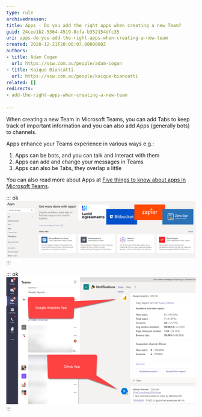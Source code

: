 ```yaml
---
type: rule
archivedreason: 
title: Apps - Do you add the right apps when creating a new Team?
guid: 24cee1b2-5364-4519-8cfa-b352154dfc35
uri: apps-do-you-add-the-right-apps-when-creating-a-new-team
created: 2020-12-21T20:00:07.0000000Z
authors:
- title: Adam Cogan
  url: https://ssw.com.au/people/adam-cogan
- title: Kaique Biancatti
  url: https://ssw.com.au/people/kaique-biancatti
related: []
redirects:
- add-the-right-apps-when-creating-a-new-team

---
```


When creating a new Team in Microsoft Teams, you can add Tabs to keep track of important information and you can also add Apps (generally bots) to channels.

<!--endintro-->

Apps enhance your Teams experience in various ways e.g.:



1. Apps can be bots, and you can talk and interact with them
2. Apps can add and change your messages in Teams
3. Apps can also be Tabs, they overlap a little


You can also read more about Apps at [Five things to know about apps in Microsoft Teams](https://support.microsoft.com/en-us/office/five-things-to-know-about-apps-in-microsoft-teams-747492ee-7cdd-4115-a993-8c7e7f98a3d0).

::: ok  
![Figure: There are various apps you can add to channels](teams-apps.png)  
:::

::: ok  
![Figure: Apps for Google Analytics and GitHub in a channel](teams-analytics-app.png)  
:::
